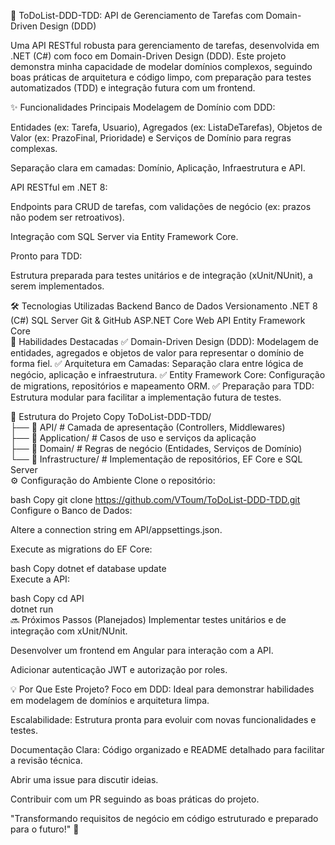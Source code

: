 🚀 ToDoList-DDD-TDD: API de Gerenciamento de Tarefas com Domain-Driven Design (DDD)

Uma API RESTful robusta para gerenciamento de tarefas, desenvolvida em .NET (C#) com foco em Domain-Driven Design (DDD). Este projeto demonstra minha capacidade de modelar domínios complexos, seguindo boas práticas de arquitetura e código limpo, com preparação para testes automatizados (TDD) e integração futura com um frontend.

✨ Funcionalidades Principais
Modelagem de Domínio com DDD:

Entidades (ex: Tarefa, Usuario), Agregados (ex: ListaDeTarefas), Objetos de Valor (ex: PrazoFinal, Prioridade) e Serviços de Domínio para regras complexas.

Separação clara em camadas: Domínio, Aplicação, Infraestrutura e API.

API RESTful em .NET 8:

Endpoints para CRUD de tarefas, com validações de negócio (ex: prazos não podem ser retroativos).

Integração com SQL Server via Entity Framework Core.

Pronto para TDD:

Estrutura preparada para testes unitários e de integração (xUnit/NUnit), a serem implementados.

🛠️ Tecnologias Utilizadas
Backend	Banco de Dados	Versionamento
.NET 8 (C#)	SQL Server	Git & GitHub
ASP.NET Core Web API	Entity Framework Core	
🎯 Habilidades Destacadas
✅ Domain-Driven Design (DDD): Modelagem de entidades, agregados e objetos de valor para representar o domínio de forma fiel.
✅ Arquitetura em Camadas: Separação clara entre lógica de negócio, aplicação e infraestrutura.
✅ Entity Framework Core: Configuração de migrations, repositórios e mapeamento ORM.
✅ Preparação para TDD: Estrutura modular para facilitar a implementação futura de testes.

📂 Estrutura do Projeto
Copy
ToDoList-DDD-TDD/  
├── 📁 API/               # Camada de apresentação (Controllers, Middlewares)  
├── 📁 Application/       # Casos de uso e serviços da aplicação  
├── 📁 Domain/            # Regras de negócio (Entidades, Serviços de Domínio)  
└── 📁 Infrastructure/    # Implementação de repositórios, EF Core e SQL Server  
⚙️ Configuração do Ambiente
Clone o repositório:

bash
Copy
git clone https://github.com/VToum/ToDoList-DDD-TDD.git  
Configure o Banco de Dados:

Altere a connection string em API/appsettings.json.

Execute as migrations do EF Core:

bash
Copy
dotnet ef database update  
Execute a API:

bash
Copy
cd API  
dotnet run  
🔜 Próximos Passos (Planejados)
Implementar testes unitários e de integração com xUnit/NUnit.

Desenvolver um frontend em Angular para interação com a API.

Adicionar autenticação JWT e autorização por roles.

💡 Por Que Este Projeto?
Foco em DDD: Ideal para demonstrar habilidades em modelagem de domínios e arquitetura limpa.

Escalabilidade: Estrutura pronta para evoluir com novas funcionalidades e testes.

Documentação Clara: Código organizado e README detalhado para facilitar a revisão técnica.

Abrir uma issue para discutir ideias.

Contribuir com um PR seguindo as boas práticas do projeto.

"Transformando requisitos de negócio em código estruturado e preparado para o futuro!" 🌱
